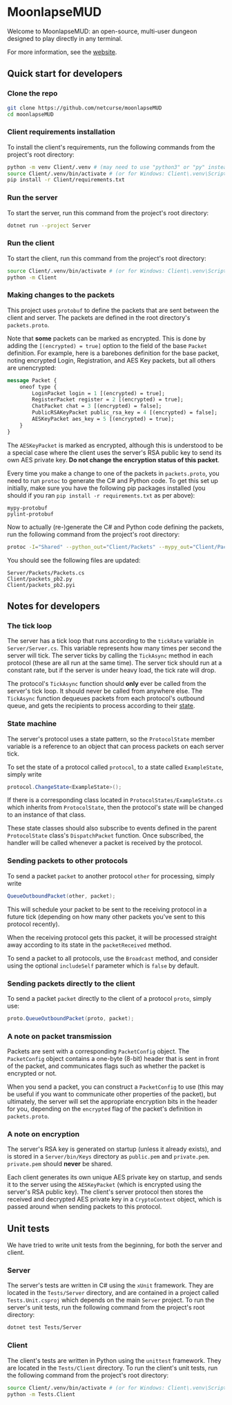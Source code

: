 # MoonlapseMUD
Welcome to MoonlapseMUD: an open-source, multi-user dungeon designed to play directly in any terminal.

For more information, see the [website](https://moonlapse.net).

## Quick start for developers
### Clone the repo
```bash
git clone https://github.com/netcurse/moonlapseMUD
cd moonlapseMUD
```

### Client requirements installation
To install the client's requirements, run the following commands from the project's root directory:
```bash
python -m venv Client/.venv # (may need to use "python3" or "py" instead of "python")
source Client/.venv/bin/activate # (or for Windows: Client\.venv\Scripts\activate)
pip install -r Client/requirements.txt
```

### Run the server
To start the server, run this command from the project's root directory:
```bash
dotnet run --project Server
```

### Run the client
To start the client, run this command from the project's root directory:
```bash
source Client/.venv/bin/activate # (or for Windows: Client\.venv\Scripts\activate)
python -m Client
```

### Making changes to the packets
This project uses `protobuf` to define the packets that are sent between the client and server. The packets are defined in the root directory's `packets.proto`.

Note that **some** packets can be marked as encrypted. This is done by adding the `[(encrypted) = true]` option to the field of the base `Packet` definition. For example, here is a barebones definition for the base packet, noting encrypted Login, Registration, and AES Key packets, but all others are unencrypted: 
```proto
message Packet {
    oneof type {
        LoginPacket login = 1 [(encrypted) = true];
        RegisterPacket register = 2 [(encrypted) = true];
        ChatPacket chat = 3 [(encrypted) = false];
        PublicRSAKeyPacket public_rsa_key = 4 [(encrypted) = false];
        AESKeyPacket aes_key = 5 [(encrypted) = true];
    }
}
```
The `AESKeyPacket` is marked as encrypted, although this is understood to be a special case where the client uses the server's RSA public key to send its own AES private key. **Do not change the encryption status of this packet**.

Every time you make a change to one of the packets in `packets.proto`, you need to run `protoc` to generate the C# and Python code. 
To get this set up initially, make sure you have the following pip packages installed (you should if you ran `pip install -r requirements.txt` as per above):
```
mypy-protobuf
pylint-protobuf
```

Now to actually (re-)generate the C# and Python code defining the packets, run the following command from the project's root directory:
```bash
protoc -I="Shared" --python_out="Client/Packets" --mypy_out="Client/Packets" --csharp_out="Server/Packets" "packets.proto"
```

You should see the following files are updated:
```
Server/Packets/Packets.cs
Client/packets_pb2.py
Client/packets_pb2.pyi
```

## Notes for developers
### The tick loop
The server has a tick loop that runs according to the `tickRate` variable in `Server/Server.cs`. This variable represents how many times per second the server will tick. The server ticks by calling the `TickAsync` method in each protocol (these are all run at the same time). The server tick should run at a constant rate, but if the server is under heavy load, the tick rate will drop.

The protocol's `TickAsync` function should **only** ever be called from the server's tick loop. It should never be called from anywhere else. The `TickAsync` function dequeues packets from each protocol's outbound queue, and gets the recipients to process according to their [state](#state-machine).

### State machine
The server's protocol uses a state pattern, so the `ProtocolState` member variable is a reference to an object that can process packets on each server tick.

To set the state of a protocol called `protocol`, to a state called `ExampleState`, simply write
```csharp
protocol.ChangeState<ExampleState>();
``` 
If there is a corresponding class located in `ProtocolStates/ExampleState.cs` which inherits from `ProtocolState`, then the protocol's state will be changed to an instance of that class.

These state classes should also subscribe to events defined in the parent `ProtocolState` class's `DispatchPacket` function. Once subscribed, the handler will be called whenever a packet is received by the protocol.

### Sending packets to other protocols
To send a packet `packet` to another protocol `other` for processing, simply write 
```csharp
QueueOutboundPacket(other, packet);
```

This will schedule your packet to be sent to the receiving protocol in a future tick (depending on how many other packets you've sent to this protocol recently).

When the receiving protocol gets this packet, it will be processed straight away according to its state in the `packetReceived` method.

To send a packet to all protocols, use the `Broadcast` method, and consider using the optional `includeSelf` parameter which is `false` by default.

### Sending packets directly to the client
To send a packet `packet` directly to the client of a protocol `proto`, simply use:
```csharp
proto.QueueOutboundPacket(proto, packet);
```

### A note on packet transmission
Packets are sent with a corresponding `PacketConfig` object. The `PacketConfig` object contains a one-byte (8-bit) header that is sent in front of the packet, and communicates flags such as whether the packet is encrypted or not.

When you send a packet, you can construct a `PacketConfig` to use (this may be useful if you want to communicate other properties of the packet), but ultimately, the server will set the appropriate encryption bits in the header for you, depending on the `encrypted` flag of the packet's definition in `packets.proto`.

### A note on encryption
The server's RSA key is generated on startup (unless it already exists), and is stored in a `Server/bin/Keys` directory as `public.pem` and `private.pem`. `private.pem` should **never** be shared.

Each client generates its own unique AES private key on startup, and sends it to the server using the `AESKeyPacket` (which is encrypted using the server's RSA public key). The client's server protocol then stores the received and decrypted AES private key in a `CryptoContext` object, which is passed around when sending packets to this protocol.

## Unit tests
We have tried to write unit tests from the beginning, for both the server and client.

### Server
The server's tests are written in C# using the `xUnit` framework. They are located in the `Tests/Server` directory, and are contained in a project called 
`Tests.Unit.csproj` which depends on the main `Server` project. To run the server's unit tests, run the following command from the project's root directory:
```bash
dotnet test Tests/Server
```

### Client
The client's tests are written in Python using the `unittest` framework. They are located in the `Tests/Client` directory. To run the client's unit tests, run the following command from the project's root directory:
```bash
source Client/.venv/bin/activate # (or for Windows: Client\.venv\Scripts\activate)
python -m Tests.Client
```